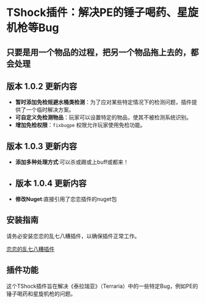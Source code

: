  # TShock插件：解决PE的锤子喝药、星旋机枪等Bug
## 只要是用一个物品的过程，把另一个物品拖上去的，都会处理
## 版本 1.0.2 更新内容

- **暂时添加免检规避水桶类检测**：为了应对某些特定情况下的检测问题，插件提供了一个临时解决方案。
- **可自定义免检测物品**：玩家可以设置特定的物品，使其不被检测系统识别。
- **增加免检权限**：`fixbugpe` 权限允许玩家使用免检功能。

## 版本 1.0.3 更新内容

- **添加多种处理方式**:可以杀或踢或上buff或都来！
- ## 版本 1.0.4 更新内容

- **修改Nuget**:直接引用了恋恋插件的nuget包
## 安装指南

请务必安装恋恋的乱七八糟插件，以确保插件正常工作。

[恋恋的乱七八糟插件](https://github.com/sgkoishi/yaaiomni/releases)

## 插件功能

这个TShock插件旨在解决《泰拉瑞亚》（Terraria）中的一些特定Bug，例如PE的锤子喝药和星旋机枪的问题。
